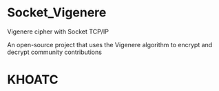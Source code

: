 # Socket_Vigenere
Vigenere cipher with Socket TCP/IP

An open-source project that uses the Vigenere algorithm to encrypt and decrypt community contributions

# KHOATC
